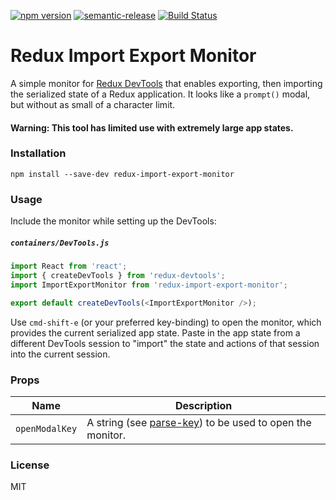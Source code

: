 [![npm version](https://badge.fury.io/js/redux-import-export-monitor.svg)](http://badge.fury.io/js/redux-import-export-monitor)
[![semantic-release](https://img.shields.io/badge/%20%20%F0%9F%93%A6%F0%9F%9A%80-semantic--release-e10079.svg)](https://github.com/semantic-release/semantic-release)
[![Build Status](https://travis-ci.org/lapanoid/redux-import-export-monitor.svg)](https://travis-ci.org/lapanoid/redux-import-export-monitor)

Redux Import Export Monitor
==============================

A simple monitor for [Redux DevTools](https://github.com/gaearon/redux-devtools) that enables exporting, then importing the serialized state of a Redux application. It looks like a ```prompt()``` modal, but without as small of a character limit.

#### Warning: This tool has limited use with extremely large app states.

### Installation

```
npm install --save-dev redux-import-export-monitor
```

### Usage

Include the monitor while setting up the DevTools:

##### `containers/DevTools.js`

```js
import React from 'react';
import { createDevTools } from 'redux-devtools';
import ImportExportMonitor from 'redux-import-export-monitor';

export default createDevTools(<ImportExportMonitor />);
```

Use ```cmd-shift-e``` (or your preferred key-binding) to open the monitor, which provides the current serialized app state. Paste in the app state from a different DevTools session to "import" the state and actions of that session into the current session.

### Props

Name                  | Description
-------------         | -------------
`openModalKey`        | A string (see [parse-key](https://github.com/thlorenz/parse-key)) to be used to open the monitor.

### License

MIT
